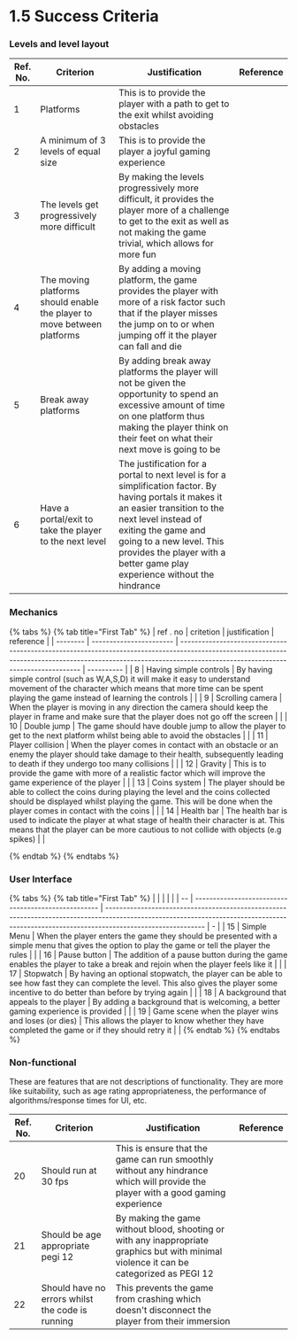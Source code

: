# 1.5 Success Criteria

### Levels and level layout

| Ref. No. | Criterion                                                                 | Justification                                                                                                                                                                                                                                                                             | Reference |
| -------- | ------------------------------------------------------------------------- | ----------------------------------------------------------------------------------------------------------------------------------------------------------------------------------------------------------------------------------------------------------------------------------------- | --------- |
| 1        | Platforms                                                                 | This is to provide the player with a path to get to the exit whilst avoiding obstacles                                                                                                                                                                                                    |           |
| 2        | A minimum of 3 levels of equal size                                       | This is to provide the player a joyful gaming experience                                                                                                                                                                                                                                  |           |
| 3        | The levels get progressively more difficult                               | By making the levels progressively more difficult, it provides the player more of a challenge to get to the exit as well as not making the game trivial, which allows for more fun                                                                                                        |           |
| 4        | The moving platforms should enable the player to move between platforms   | By adding a moving platform, the game  provides the player with more of a risk factor such that if the player misses the jump on to or when jumping off it the player can fall and die                                                                                                    |           |
| 5        | Break away platforms                                                      | By adding break away platforms the player will not be given the opportunity to spend an excessive amount of time on one platform thus making the player think on their feet on what their next move is going to be                                                                        |           |
| 6        | Have a portal/exit  to take the player to the next level                  | The justification for a portal to next level is for a simplification factor. By having portals it makes it an easier transition to the next level instead of exiting the game and going to a new level. This provides the player with a better game play experience without the hindrance |           |

### Mechanics

{% tabs %}
{% tab title="First Tab" %}
| ref . no | critetion               | justification                                                                                                                                                                                                  | reference  |
| -------- | ----------------------- | -------------------------------------------------------------------------------------------------------------------------------------------------------------------------------------------------------------- | ---------- |
| 8        | Having simple controls  | By having simple control (such as W,A,S,D) it will make it easy to understand movement of the  character which means that more time can be spent playing the game instead of learning the controls             |            |
| 9        | Scrolling camera        | When the player is moving in any direction the camera should keep the player in frame and make sure that the player does not go off the screen                                                                 |            |
| 10       | Double jump             | The game should have double jump to allow the player to get to the next platform whilst being able to avoid the obstacles                                                                                      |            |
| 11       | Player collision        | When the player comes in contact with an obstacle or an enemy the player should take damage to their health, subsequently leading to death if they undergo too many collisions                                 |            |
| 12       | Gravity                 | This is to provide the game with more of a realistic factor which will improve the game experience of the player                                                                                               |            |
| 13       | Coins system            | The player should be able to collect the coins during playing the level and the coins collected should be displayed whilst playing the game. This will be done when the player comes in contact with the coins |            |
| 14       | Health bar              | The health bar is used to indicate the player at what stage of health their character is at. This means that the player can be more cautious to not collide with objects (e.g spikes)                          |            |


{% endtab %}
{% endtabs %}







### User Interface

{% tabs %}
{% tab title="First Tab" %}
|    |                                                     |                                                                                                                                                                                          |   |
| -- | --------------------------------------------------- | ---------------------------------------------------------------------------------------------------------------------------------------------------------------------------------------- | - |
| 15 | Simple Menu                                         | When the player enters the game they should be presented with a simple menu that gives the option to play the game or tell the player the rules                                          |   |
| 16 | Pause button                                        | The addition of a pause button during the game enables the player to take a break and rejoin when the player feels like it                                                               |   |
| 17 | Stopwatch                                           | By having an optional stopwatch, the player can be able to see how fast they can complete the level. This also gives the player some incentive to do better than before by trying again  |   |
| 18 | A background that appeals to the player             | By adding a background that is welcoming, a better gaming experience is provided                                                                                                         |   |
| 19 | Game scene when the player wins and loses (or dies) | This allows the player to know whether they have completed the game or if they should retry it                                                                                           |   |
{% endtab %}
{% endtabs %}





### Non-functional

These are features that are not descriptions of functionality. They are more like suitability, such as age rating appropriateness, the performance of algorithms/response times for UI, etc.

| Ref. No. | Criterion                                        | Justification                                                                                                                            | Reference |
| -------- | ------------------------------------------------ | ---------------------------------------------------------------------------------------------------------------------------------------- | --------- |
| 20       | Should run at 30 fps                             | This is ensure that the game can run smoothly without any hindrance which will provide the player with a good gaming experience          |           |
| 21       | Should be age appropriate pegi 12                | By making the game without blood, shooting or with any inappropriate graphics but with minimal violence it can be categorized as PEGI 12 |           |
| 22       | Should have no errors whilst the code is running | This prevents the game from crashing which doesn't disconnect the player from their immersion                                            |           |
